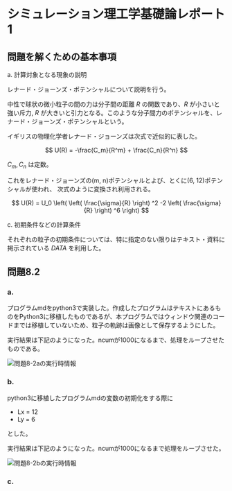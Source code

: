 # シミュレーション理工学基礎論レポート1

<!-- ## 問題

## 問題を解くための基本事項

a. 計算対象となる現象と方程式の説明
b. 方程式から計算モデル & 計算式の導出過程の説明
c. 初期条件などの計算条件
d. プログラミングでの工夫

## 問題に対する結果および考察

a. 結果
b. 計算の妥当性の確認方法と確認結果
c. シミュレーション結果に対する考察 -->

<!-- ## 必修：問題8.2

## 選択：問題8.3 -->

## 問題を解くための基本事項

a. 計算対象となる現象の説明

レナード・ジョーンズ・ポテンシャルについて説明を行う。

中性で球状の微小粒子の間の力は分子間の距離 $R$ の関数であり、$R$ が小さいと強い斥力, $R$ が大きいと引力となる。このような分子間力のポテンシャルを、レナード・ジョーンズ・ポテンシャルという。

イギリスの物理化学者レナード・ジョーンズは次式で近似的に表した。

$$
U(R) = -\frac{C_m}{R^m} + \frac{C_n}{R^n}
$$

$C_m, C_n$ は定数。

これをレナード・ジョーンズの(m, n)ポテンシャルとよび、とくに(6, 12)ポテンシャルが使われ、 次式のように変換され利用される。

$$
U(R) = U_0 \left( \left( \frac{\sigma}{R} \right) ^2 -2 \left( \frac{\sigma}{R} \right) ^6 \right)
$$

c. 初期条件などの計算条件

それぞれの粒子の初期条件については、特に指定のない限りはテキスト・資料に掲示されている $DATA$ を利用した。

## 問題8.2

### a.

プログラムmdをpython3で実装した。作成したプログラムはテキストにあるものをPython3に移植したものであるが、本プログラムではウィンドウ関連のコードまでは移植していないため、粒子の軌跡は画像として保存するようにした。

実行結果は下記のようになった。ncumが1000になるまで、処理をループさせたものである。

![問題8-2aの実行時情報](./8-2a/8-2a.gif)

### b.

python3に移植したプログラムmdの変数の初期化をする際に

* Lx = 12
* Ly = 6

とした。

実行結果は下記のようになった。ncumが1000になるまで処理をループさせた。

![問題8-2bの実行時情報](./8-2b/8-2b.gif)

### c.
